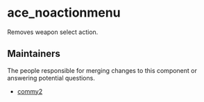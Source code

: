 ace_noactionmenu
===========

Removes weapon select action.


## Maintainers

The people responsible for merging changes to this component or answering potential questions.

- [commy2](https://github.com/commy2)

